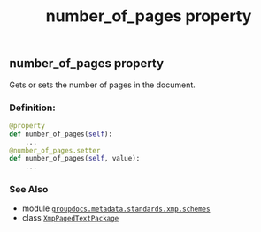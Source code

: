 ﻿---
title: number_of_pages property
second_title: GroupDocs.Metadata for Python via .NET API References
description: 
type: docs
url: /python-net/groupdocs.metadata.standards.xmp.schemes/xmppagedtextpackage/number_of_pages/
is_root: false
weight: 210
---

## number_of_pages property


Gets or sets the number of pages in the document.
### Definition:
```python
@property
def number_of_pages(self):
    ...
@number_of_pages.setter
def number_of_pages(self, value):
    ...
```

### See Also
* module [`groupdocs.metadata.standards.xmp.schemes`](../../)
* class [`XmpPagedTextPackage`](/metadata/python-net/groupdocs.metadata.standards.xmp.schemes/xmppagedtextpackage)
